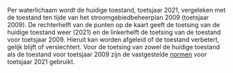 Per waterlichaam wordt de huidige toestand, toetsjaar 2021, vergeleken met de toestand ten tijde van het stroomgebiedbeheerplan 2009 (toetsjaar 2009). De rechterhelft van de punten op de kaart geeft de toetsing van de huidige toestand weer (2021) en de linkerhelft de toetsing van de toestand voor toetsjaar 2009. Hieruit kan worden afgeleid of de toestand verbetert, gelijk blijft of verslechtert. Voor de toetsing van zowel de huidige toestand als de toestand voor toetsjaar 2009 zijn de vastgestelde [normen](https://www.waterkwaliteitsportaal.nl/wkp.webapplication/) voor toetsjaar 2021 gebruikt.

